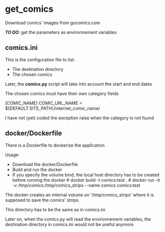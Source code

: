 # get_comics
Download comics' images from gocomics.com

***TO DO***: get the parameters as environnement variables


## comics.ini
This is the configuration file to list:

- The destination directory
- The chosen comics

Later, the **comics.py** script will take into account the start and end dates

The chosen comics must have their own category fields

\[COMIC_NAME\]
COMIC\_URL\_NAME = ${DEFAULT:SITE\_PATH}/internet\_comic\_name/

I have not (yet) coded the exception raise when the category is not found


## docker/Dockerfile
There is a Dockerfile to dockerize the application

Usage:
- Download the docker/Dockerfile
- Build and run the docker
- If you specify the volume bind, the local host directory has to be created before running the docker
\# docker build -t comics:test .
\# docker run -it -v /tmp/comics:/tmp/comics_strips --name comics comics:test

The docker creates an internal volume on '/tmp/comics_strips' where it is supposed to save the comics' strips.

This directory has to be the same as in comics.ini

Later on, when the comics.py will read the environnement variables, 
the destination directory in comics.ini would not be useful anymore
